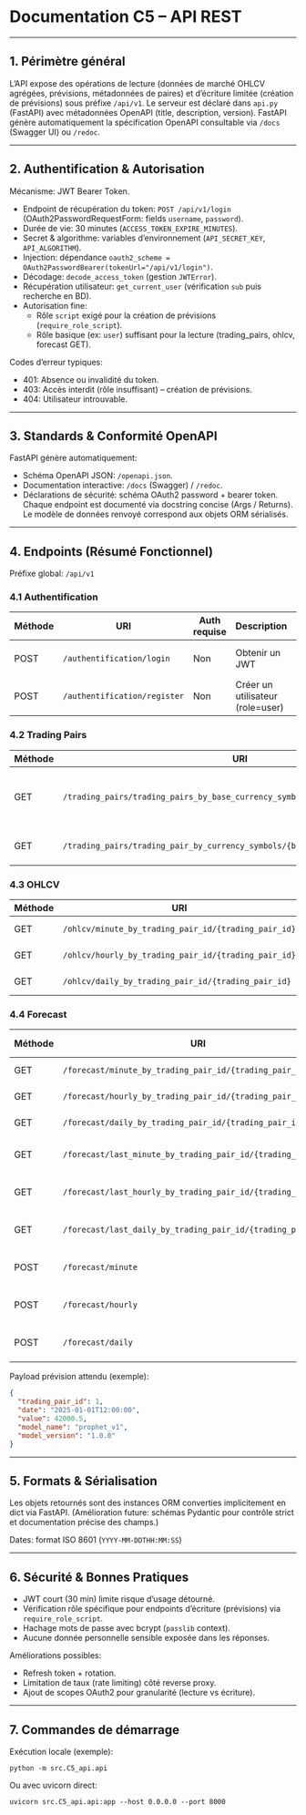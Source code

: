 # Documentation C5 – API REST

---
## 1. Périmètre général
L’API expose des opérations de lecture (données de marché OHLCV agrégées, prévisions, métadonnées de paires) et d’écriture limitée (création de prévisions) sous préfixe `/api/v1`. Le serveur est déclaré dans `api.py` (FastAPI) avec métadonnées OpenAPI (title, description, version). FastAPI génère automatiquement la spécification OpenAPI consultable via `/docs` (Swagger UI) ou `/redoc`.

---
## 2. Authentification & Autorisation
Mécanisme: JWT Bearer Token.
- Endpoint de récupération du token: `POST /api/v1/login` (OAuth2PasswordRequestForm: fields `username`, `password`).
- Durée de vie: 30 minutes (`ACCESS_TOKEN_EXPIRE_MINUTES`).
- Secret & algorithme: variables d’environnement (`API_SECRET_KEY`, `API_ALGORITHM`).
- Injection: dépendance `oauth2_scheme = OAuth2PasswordBearer(tokenUrl="/api/v1/login")`.
- Décodage: `decode_access_token` (gestion `JWTError`).
- Récupération utilisateur: `get_current_user` (vérification `sub` puis recherche en BD). 
- Autorisation fine:
  - Rôle `script` exigé pour la création de prévisions (`require_role_script`).
  - Rôle basique (ex: `user`) suffisant pour la lecture (trading_pairs, ohlcv, forecast GET).

Codes d’erreur typiques:
- 401: Absence ou invalidité du token.
- 403: Accès interdit (rôle insuffisant) – création de prévisions.
- 404: Utilisateur introuvable.

---
## 3. Standards & Conformité OpenAPI
FastAPI génère automatiquement:
- Schéma OpenAPI JSON: `/openapi.json`.
- Documentation interactive: `/docs` (Swagger) / `/redoc`.
- Déclarations de sécurité: schéma OAuth2 password + bearer token.
Chaque endpoint est documenté via docstring concise (Args / Returns). Le modèle de données renvoyé correspond aux objets ORM sérialisés.

---
## 4. Endpoints (Résumé Fonctionnel)
Préfixe global: `/api/v1`

### 4.1 Authentification
| Méthode | URI | Auth requise | Description | Corps | Réponse (succès) |
|---------|-----|--------------|-------------|-------|------------------|
| POST | `/authentification/login` | Non | Obtenir un JWT | form-data (`username`, `password`) | `{access_token, token_type, role}` |
| POST | `/authentification/register` | Non | Créer un utilisateur (role=user) | JSON `{username, password}` | `{id, username, role}` |

### 4.2 Trading Pairs
| Méthode | URI | Auth | Description | Paramètres | Réponse |
|---------|-----|------|-------------|------------|---------|
| GET | `/trading_pairs/trading_pairs_by_base_currency_symbol/{symbol}` | Oui | Liste des paires dont la base = symbol | path: symbol | Liste JSON (peut être vide) |
| GET | `/trading_pairs/trading_pair_by_currency_symbols/{base_symbol}/{quote_symbol}` | Oui | Paire unique base/quote | path: base_symbol, quote_symbol | Objet JSON ou null |

### 4.3 OHLCV
| Méthode | URI | Auth | Description | Query | Réponse |
|---------|-----|------|-------------|-------|---------|
| GET | `/ohlcv/minute_by_trading_pair_id/{trading_pair_id}` | Oui | OHLCV minute | `start_date` optionnel | Liste JSON |
| GET | `/ohlcv/hourly_by_trading_pair_id/{trading_pair_id}` | Oui | OHLCV horaire | `start_date` optionnel | Liste JSON |
| GET | `/ohlcv/daily_by_trading_pair_id/{trading_pair_id}` | Oui | OHLCV journalier | `start_date` optionnel | Liste JSON |

### 4.4 Forecast
| Méthode | URI | Auth | Description | Query / Corps | Réponse |
|---------|-----|------|-------------|---------------|---------|
| GET | `/forecast/minute_by_trading_pair_id/{trading_pair_id}` | Oui | Prévisions minute | `start_date` optionnel | Liste JSON |
| GET | `/forecast/hourly_by_trading_pair_id/{trading_pair_id}` | Oui | Prévisions horaire | `start_date` optionnel | Liste JSON |
| GET | `/forecast/daily_by_trading_pair_id/{trading_pair_id}` | Oui | Prévisions journalières | `start_date` optionnel | Liste JSON |
| GET | `/forecast/last_minute_by_trading_pair_id/{trading_pair_id}` | Oui | Dernière prévision minute | - | Objet JSON ou null |
| GET | `/forecast/last_hourly_by_trading_pair_id/{trading_pair_id}` | Oui | Dernière prévision horaire | - | Objet JSON ou null |
| GET | `/forecast/last_daily_by_trading_pair_id/{trading_pair_id}` | Oui | Dernière prévision journalière | - | Objet JSON ou null |
| POST | `/forecast/minute` | Oui (rôle=script) | Créer prévision minute | JSON payload | Objet créé |
| POST | `/forecast/hourly` | Oui (rôle=script) | Créer prévision horaire | JSON payload | Objet créé |
| POST | `/forecast/daily` | Oui (rôle=script) | Créer prévision journalière | JSON payload | Objet créé |

Payload prévision attendu (exemple):
```json
{
  "trading_pair_id": 1,
  "date": "2025-01-01T12:00:00",
  "value": 42000.5,
  "model_name": "prophet_v1",
  "model_version": "1.0.0"
}
```

---
## 5. Formats & Sérialisation
Les objets retournés sont des instances ORM converties implicitement en dict via FastAPI. (Amélioration future: schémas Pydantic pour contrôle strict et documentation précise des champs.)

Dates: format ISO 8601 (`YYYY-MM-DDTHH:MM:SS`)

---
## 6. Sécurité & Bonnes Pratiques
- JWT court (30 min) limite risque d’usage détourné.
- Vérification rôle spécifique pour endpoints d’écriture (prévisions) via `require_role_script`.
- Hachage mots de passe avec bcrypt (`passlib` context).
- Aucune donnée personnelle sensible exposée dans les réponses.

Améliorations possibles:
- Refresh token + rotation.
- Limitation de taux (rate limiting) côté reverse proxy.
- Ajout de scopes OAuth2 pour granularité (lecture vs écriture). 

---
## 7. Commandes de démarrage
Exécution locale (exemple):
```
python -m src.C5_api.api
```
Ou avec uvicorn direct:
```
uvicorn src.C5_api.api:app --host 0.0.0.0 --port 8000
```